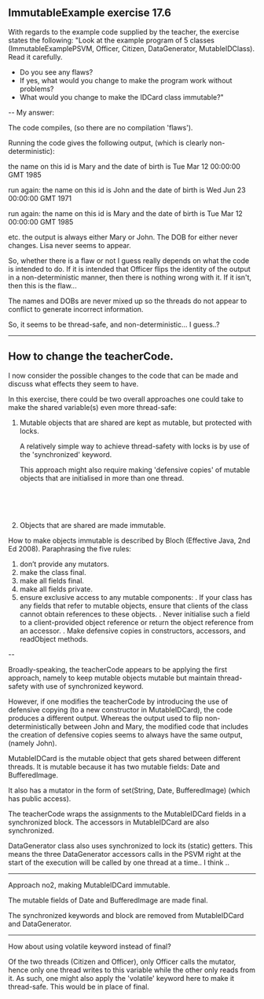 ImmutableExample exercise 17.6
----

With regards to the example code supplied by the teacher, the exercise states
the following:
"Look at the example program of 5 classes (ImmutableExamplePSVM, Officer, Citizen,
DataGenerator, MutableIDClass). Read it carefully.
- Do you see any flaws?
- If yes, what would you change to make the program work without problems?
- What would you change to make the IDCard class immutable?"


--
My answer:

The code compiles, (so there are no compilation 'flaws').

Running the code gives the following output, (which is clearly non-deterministic):

the name on this id is Mary
and the date of birth is Tue Mar 12 00:00:00 GMT 1985

run again:
the name on this id is John
and the date of birth is Wed Jun 23 00:00:00 GMT 1971

run again:
the name on this id is Mary
and the date of birth is Tue Mar 12 00:00:00 GMT 1985

etc. the output is always either Mary or John.
The DOB for either never changes.
Lisa never seems to appear.

So, whether there is a flaw or not I guess really depends on what the code is
intended to do.
If it is intended that Officer flips the identity of the output in a
non-deterministic manner, then there is nothing wrong with it.
If it isn't, then this is the flaw...

The names and DOBs are never mixed up so the threads do not appear to conflict
to generate incorrect information.

So, it seems to be thread-safe, and non-deterministic... I guess..?

----

How to change the teacherCode.
-

I now consider the possible changes to the code that can be made and discuss
what effects they seem to have.


In this exercise, there could be two overall approaches one could take to make
the shared variable(s) even more thread-safe:
<ol>
<li> Mutable objects that are shared are kept as mutable, but protected with locks.</li>

A relatively simple way to achieve thread-safety with locks is by use of the
'synchronized' keyword.

This approach might also require making 'defensive copies' of mutable objects that are initialised in more than one thread.


<br/><br/><br/>


<li>Objects that are shared are made immutable.</li>
</ol>
How to make objects immutable is described by Bloch (Effective Java, 2nd Ed 2008).
Paraphrasing the five rules:

1. don’t provide any mutators.
2. make the class final.
3. make all fields final.
4. make all fields private.
5. ensure exclusive access to any mutable components:
  . If your class has any fields that refer to mutable objects, ensure that
     clients of the class cannot obtain references to these objects.
  . Never initialise such a field to a client-provided object reference or
     return the object reference from an accessor.
  . Make defensive copies in constructors, accessors, and readObject methods.

--

Broadly-speaking, the teacherCode appears to be applying the first approach,
namely to keep mutable objects mutable but maintain thread-safety with use of
synchronized keyword.

However, if one modifies the teacherCode by introducing the use of defensive
copying (to a new constructor in MutableIDCard), the code produces a different
output.
Whereas the output used to flip non-deterministically between John and Mary,
the modified code that includes the creation of defensive copies seems to always
have the same output, (namely John).

MutableIDCard is the mutable object that gets shared between different threads.
It is mutable because it has two mutable fields: Date and BufferedImage.

It also has a mutator in the form of set(String, Date, BufferedImage) (which
has public access).

The teacherCode wraps the assignments to the MutableIDCard fields in a
synchronized block. The accessors in MutableIDCard are also synchronized.

DataGenerator class also uses synchronized to lock its (static) getters.
This means the three DataGenerator accessors calls in the PSVM right at the
start of the execution will be called by one thread at a time.. I think ..

---

Approach no2, making MutableIDCard immutable.

The mutable fields of Date and BufferedImage are made final.

The synchronized keywords and block are removed from MutableIDCard and
DataGenerator.


----

How about using volatile keyword instead of final?

Of the two threads (Citizen and Officer), only Officer calls the mutator, hence
only one thread writes to this variable while the other only reads from it. As
such, one might also apply the 'volatile' keyword here to make it thread-safe.
This would be in place of final.
